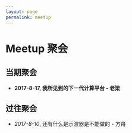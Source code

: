 ```yaml
---
layout: page
permalink: meetup
---
```


# Meetup 聚会


## 当期聚会

 * **2017-8-17, 我所见到的下一代计算平台 - 老梁**

## 过往聚会

 * *2017-8-10*, 还有什么是示波器是不能做的 - 方舟

